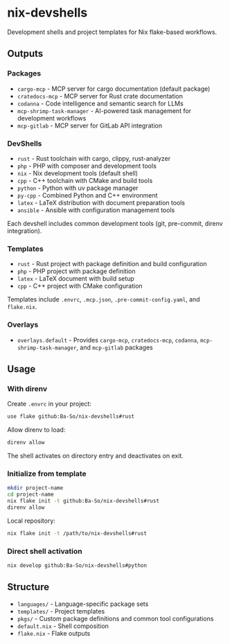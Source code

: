 # nix-devshells

Development shells and project templates for Nix flake-based workflows.

## Outputs

### Packages
- `cargo-mcp` - MCP server for cargo documentation (default package)
- `cratedocs-mcp` - MCP server for Rust crate documentation
- `codanna` - Code intelligence and semantic search for LLMs
- `mcp-shrimp-task-manager` - AI-powered task management for development workflows
- `mcp-gitlab` - MCP server for GitLab API integration

### DevShells
- `rust` - Rust toolchain with cargo, clippy, rust-analyzer
- `php` - PHP with composer and development tools
- `nix` - Nix development tools (default shell)
- `cpp` - C++ toolchain with CMake and build tools
- `python` - Python with uv package manager
- `py-cpp` - Combined Python and C++ environment
- `latex` - LaTeX distribution with document preparation tools
- `ansible` - Ansible with configuration management tools

Each devshell includes common development tools (git, pre-commit, direnv integration).

### Templates
- `rust` - Rust project with package definition and build configuration
- `php` - PHP project with package definition
- `latex` - LaTeX document with build setup
- `cpp` - C++ project with CMake configuration

Templates include `.envrc`, `.mcp.json`, `.pre-commit-config.yaml`, and `flake.nix`.

### Overlays
- `overlays.default` - Provides `cargo-mcp`, `cratedocs-mcp`, `codanna`, `mcp-shrimp-task-manager`, and `mcp-gitlab` packages

## Usage

### With direnv

Create `.envrc` in your project:

```bash
use flake github:Ba-So/nix-devshells#rust
```

Allow direnv to load:

```bash
direnv allow
```

The shell activates on directory entry and deactivates on exit.

### Initialize from template

```bash
mkdir project-name
cd project-name
nix flake init -t github:Ba-So/nix-devshells#rust
direnv allow
```

Local repository:

```bash
nix flake init -t /path/to/nix-devshells#rust
```

### Direct shell activation

```bash
nix develop github:Ba-So/nix-devshells#python
```

## Structure

- `languages/` - Language-specific package sets
- `templates/` - Project templates
- `pkgs/` - Custom package definitions and common tool configurations
- `default.nix` - Shell composition
- `flake.nix` - Flake outputs
